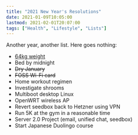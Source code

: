 ```yaml
---
title: "2021 New Year's Resolutions"
date: 2021-01-09T10:05:00
lastmod: 2021-02-01T20:07:00
tags: ["Health", "Lifestyle", "Lists"]
---
```


Another year, another list. Here goes nothing:

* [64kg weight](/weight/)
* Bed by midnight
* ~~Dry January~~
* ~~FOSS Wi-Fi card~~
* Home workout regimen
* Investigate shrooms
* Multiboot desktop Linux
* OpenWRT wireless AP
* Revert seedbox back to Hetzner using VPN
* Run 5K at the gym in a reasonable time
* Server 2.0 Project (email, unified chat, seedbox)
* Start Japanese Duolingo course
